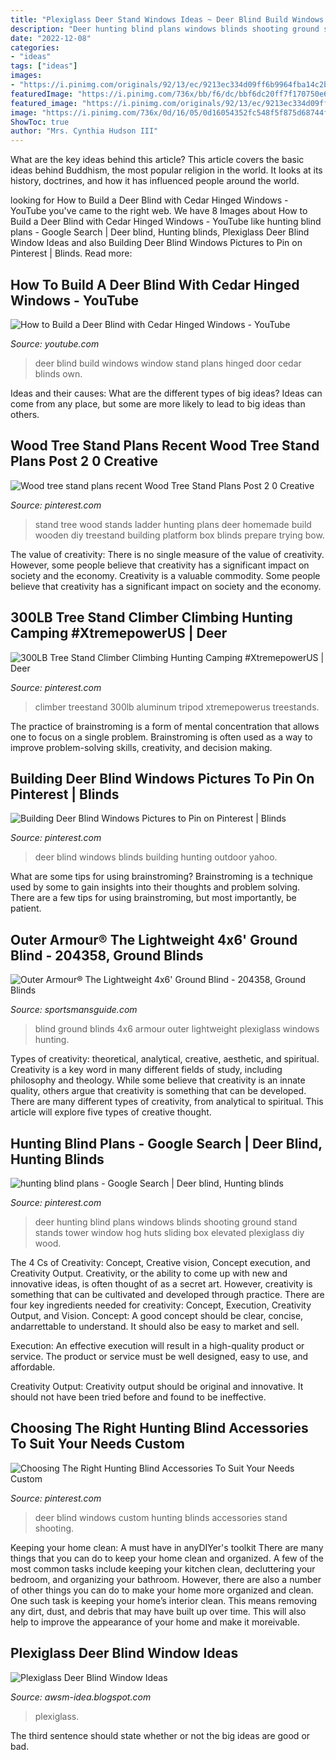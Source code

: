 ```yaml
---
title: "Plexiglass Deer Stand Windows Ideas ~ Deer Blind Build Windows Window Stand Plans Hinged Door Cedar Blinds Own"
description: "Deer hunting blind plans windows blinds shooting ground stand stands tower window hog huts sliding box elevated plexiglass diy wood"
date: "2022-12-08"
categories:
- "ideas"
tags: ["ideas"]
images:
- "https://i.pinimg.com/originals/92/13/ec/9213ec334d09ff6b9964fba14c2b34c7.jpg"
featuredImage: "https://i.pinimg.com/736x/bb/f6/dc/bbf6dc20ff7f170750e620ca0c3d5fe6.jpg"
featured_image: "https://i.pinimg.com/originals/92/13/ec/9213ec334d09ff6b9964fba14c2b34c7.jpg"
image: "https://i.pinimg.com/736x/0d/16/05/0d16054352fc548f5f875d68744f333e.jpg"
ShowToc: true
author: "Mrs. Cynthia Hudson III"
---
```



What are the key ideas behind this article?
This article covers the basic ideas behind Buddhism, the most popular religion in the world. It looks at its history, doctrines, and how it has influenced people around the world.

	

		
looking for How to Build a Deer Blind with Cedar Hinged Windows - YouTube you've came to the right web. We have 8 Images about How to Build a Deer Blind with Cedar Hinged Windows - YouTube like hunting blind plans - Google Search | Deer blind, Hunting blinds, Plexiglass Deer Blind Window Ideas and also Building Deer Blind Windows Pictures to Pin on Pinterest | Blinds. Read more:
		
    
## How To Build A Deer Blind With Cedar Hinged Windows - YouTube

<img loading=lazy src="http://i1.ytimg.com/vi/Qu467f6JG94/hqdefault.jpg" onerror="this.onerror=null;this.src='https://tse4.mm.bing.net/th?id=OIP.y4D8T7077iVEUZKILpkkZQHaFj&amp;pid=15.1';" alt="How to Build a Deer Blind with Cedar Hinged Windows - YouTube">

_Source: youtube.com_

>deer blind build windows window stand plans hinged door cedar blinds own. 

	

Ideas and their causes: What are the different types of big ideas?
Ideas can come from any place, but some are more likely to lead to big ideas than others.

    
## Wood Tree Stand Plans Recent Wood Tree Stand Plans Post 2 0 Creative

<img loading=lazy src="https://i.pinimg.com/736x/bb/f6/dc/bbf6dc20ff7f170750e620ca0c3d5fe6.jpg" onerror="this.onerror=null;this.src='https://tse4.mm.bing.net/th?id=OIP.VLTDQO2OODVwU3Ep9MlMIQHaLG&amp;pid=15.1';" alt="Wood tree stand plans recent Wood Tree Stand Plans Post 2 0 Creative">

_Source: pinterest.com_

>stand tree wood stands ladder hunting plans deer homemade build wooden diy treestand building platform box blinds prepare trying bow. 

	

The value of creativity: There is no single measure of the value of creativity. However, some people believe that creativity has a significant impact on society and the economy.
Creativity is a valuable commodity. Some people believe that creativity has a significant impact on society and the economy.

    
## 300LB Tree Stand Climber Climbing Hunting Camping #XtremepowerUS | Deer

<img loading=lazy src="https://i.pinimg.com/originals/54/b7/9d/54b79d33f0938a90f94bfc492a2fcf07.jpg" onerror="this.onerror=null;this.src='https://tse2.mm.bing.net/th?id=OIP.1DpveTsAd9heu6RK2RZ7OAHaHa&amp;pid=15.1';" alt="300LB Tree Stand Climber Climbing Hunting Camping #XtremepowerUS | Deer">

_Source: pinterest.com_

>climber treestand 300lb aluminum tripod xtremepowerus treestands. 

	

The practice of brainstroming is a form of mental concentration that allows one to focus on a single problem. Brainstroming is often used as a way to improve problem-solving skills, creativity, and decision making.

    
## Building Deer Blind Windows Pictures To Pin On Pinterest | Blinds

<img loading=lazy src="https://i.pinimg.com/736x/0d/16/05/0d16054352fc548f5f875d68744f333e.jpg" onerror="this.onerror=null;this.src='https://tse4.mm.bing.net/th?id=OIP.OcGtOfL3nSC3-8_ftlqO1QHaJ3&amp;pid=15.1';" alt="Building Deer Blind Windows Pictures to Pin on Pinterest | Blinds">

_Source: pinterest.com_

>deer blind windows blinds building hunting outdoor yahoo. 

	

What are some tips for using brainstroming?
Brainstroming is a technique used by some to gain insights into their thoughts and problem solving. There are a few tips for using brainstroming, but most importantly, be patient.

    
## Outer Armour® The Lightweight 4x6&#039; Ground Blind - 204358, Ground Blinds

<img loading=lazy src="https://image.sportsmansguide.com/adimgs/l/2/204358i3_ts.jpg" onerror="this.onerror=null;this.src='https://tse3.mm.bing.net/th?id=OIP.MG9nGHzU0aL7D8_J7sLamQHaHa&amp;pid=15.1';" alt="Outer Armour® The Lightweight 4x6&#039; Ground Blind - 204358, Ground Blinds">

_Source: sportsmansguide.com_

>blind ground blinds 4x6 armour outer lightweight plexiglass windows hunting. 

	

Types of creativity: theoretical, analytical, creative, aesthetic, and spiritual.
Creativity is a key word in many different fields of study, including philosophy and theology. While some believe that creativity is an innate quality, others argue that creativity is something that can be developed. There are many different types of creativity, from analytical to spiritual. This article will explore five types of creative thought.

    
## Hunting Blind Plans - Google Search | Deer Blind, Hunting Blinds

<img loading=lazy src="https://i.pinimg.com/originals/bc/64/96/bc6496bea66a1f38e5d69f4365560f50.jpg" onerror="this.onerror=null;this.src='https://tse3.mm.bing.net/th?id=OIP.6ETO87TWwXqE-FW9wmC5mAHaFj&amp;pid=15.1';" alt="hunting blind plans - Google Search | Deer blind, Hunting blinds">

_Source: pinterest.com_

>deer hunting blind plans windows blinds shooting ground stand stands tower window hog huts sliding box elevated plexiglass diy wood. 

	

The 4 Cs of Creativity: Concept, Creative vision, Concept execution, and Creativity Output.
Creativity, or the ability to come up with new and innovative ideas, is often thought of as a secret art. However, creativity is something that can be cultivated and developed through practice. There are four key ingredients needed for creativity: Concept, Execution, Creativity Output, and Vision.
Concept: A good concept should be clear, concise, andarrettable to understand. It should also be easy to market and sell.

Execution: An effective execution will result in a high-quality product or service. The product or service must be well designed, easy to use, and affordable.

Creativity Output: Creativity output should be original and innovative. It should not have been tried before and found to be ineffective.

    
## Choosing The Right Hunting Blind Accessories To Suit Your Needs Custom

<img loading=lazy src="https://i.pinimg.com/originals/92/13/ec/9213ec334d09ff6b9964fba14c2b34c7.jpg" onerror="this.onerror=null;this.src='https://tse2.mm.bing.net/th?id=OIP.0wRiEgyOL_6YM4q0ZmiBlgHaFj&amp;pid=15.1';" alt="Choosing The Right Hunting Blind Accessories To Suit Your Needs Custom">

_Source: pinterest.com_

>deer blind windows custom hunting blinds accessories stand shooting. 

	

Keeping your home clean: A must have in anyDIYer's toolkit
There are many things that you can do to keep your home clean and organized. A few of the most common tasks include keeping your kitchen clean, decluttering your bedroom, and organizing your bathroom. However, there are also a number of other things you can do to make your home more organized and clean. One such task is keeping your home’s interior clean. This means removing any dirt, dust, and debris that may have built up over time. This will also help to improve the appearance of your home and make it moreivable.

    
## Plexiglass Deer Blind Window Ideas

<img loading=lazy src="https://www.archerytalk.com/vb/attachment.php?attachmentid=6593481&amp;d=1536289699&amp;thumb=1" onerror="this.onerror=null;this.src='https://tse2.mm.bing.net/th?id=OIP.gjz4H-dmW4-I_13GW1LL8QHaFj&amp;pid=15.1';" alt="Plexiglass Deer Blind Window Ideas">

_Source: awsm-idea.blogspot.com_

>plexiglass. 

	

The third sentence should state whether or not the big ideas are good or bad.

